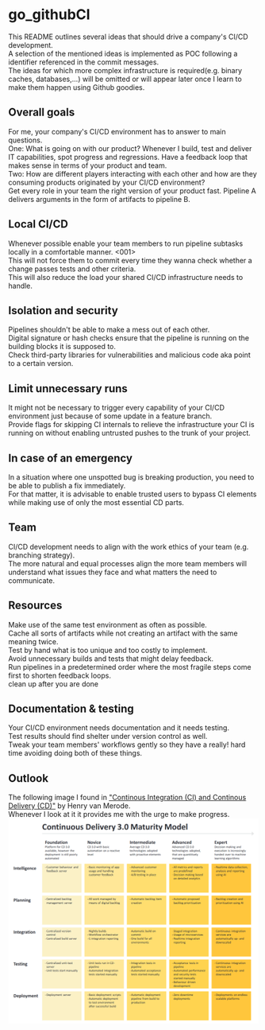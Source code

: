 # go_githubCI
This README outlines several ideas that should drive a company's CI/CD development.  
A selection of the mentioned ideas is implemented as POC following a <XXX> identifier referenced in the commit messages.  
The ideas for which more complex infrastructure is required(e.g. binary caches, databases,...) will be omitted or will appear later once I learn to make them happen using Github goodies.

## Overall goals
For me, your company's CI/CD environment has to answer to main questions.  
One: What is going on with our product? Whenever I build, test and deliver IT capabilities, spot progress and regressions. Have a feedback loop that makes sense in terms of your product and team.  
Two: How are different players interacting with each other and how are they consuming products originated by your CI/CD environment?  
Get every role in your team the right version of your product fast. Pipeline A delivers arguments in the form of artifacts to pipeline B.

## Local CI/CD
Whenever possible enable your team members to run pipeline subtasks locally in a comfortable manner. <001>  
This will not force them to commit every time they wanna check whether a change passes tests and other criteria.  
This will also reduce the load your shared CI/CD infrastructure needs to handle.

## Isolation and security
Pipelines shouldn't be able to make a mess out of each other.  
Digital signature or hash checks ensure that the pipeline is running on the building blocks it is supposed to.  
Check third-party libraries for vulnerabilities and malicious code aka point to a certain version.

## Limit unnecessary runs
It might not be necessary to trigger every capability of your CI/CD environment just because of some update in a feature branch.  
Provide flags for skipping CI internals to relieve the infrastructure your CI is running on without enabling untrusted pushes to the trunk of your project.

## In case of an emergency
In a situation where one unspotted bug is breaking production, you need to be able to publish a fix immediately.  
For that matter, it is advisable to enable trusted users to bypass CI elements while making use of only the most essential CD parts.

## Team
CI/CD development needs to align with the work ethics of your team (e.g. branching strategy).  
The more natural and equal processes align the more team members will understand what issues they face and what matters the need to communicate.

## Resources
Make use of the same test environment as often as possible.  
Cache all sorts of artifacts while not creating an artifact with the same meaning twice.  
Test by hand what is too unique and too costly to implement.  
Avoid unnecessary builds and tests that might delay feedback.  
Run pipelines in a predetermined order where the most fragile steps come first to shorten feedback loops.  
clean up after you are done

## Documentation & testing
Your CI/CD environment needs documentation and it needs testing.  
Test results should find shelter under version control as well.  
Tweak your team members' workflows gently so they have a really! hard time avoiding doing both of these things.

## Outlook
The following image I found in ["Continous Integration (CI) and Continous Delivery (CD)"](https://link.springer.com/book/10.1007/978-1-4842-9228-0) by Henry van Merode.  
Whenever I look at it it provides me with the urge to make progress.  
![A model how steps of maturity from the intelligence, planning, integration, testing, and deployment aspect of your CI/CD environment could look like](./img/model.png)
